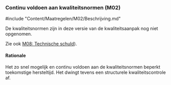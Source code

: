 ### Continu voldoen aan kwaliteitsnormen (M02)

#include "Content/Maatregelen/M02/Beschrijving.md"

De kwaliteitsnormen zijn in deze versie van de kwaliteitsaanpak nog niet opgenomen.

Zie ook [M08: Technische schuld](#technische-schuld-m08-)).

#### Rationale

Het zo snel mogelijk en continu voldoen aan de kwaliteitsnormen beperkt toekomstige hersteltijd. Het dwingt tevens een structurele kwaliteitscontrole af.
